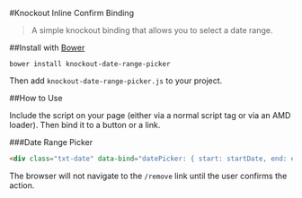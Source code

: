 #Knockout Inline Confirm Binding

> A simple knockout binding that allows you to select a date range.

##Install with [Bower](http://bower.io/)

```
bower install knockout-date-range-picker
```

Then add `knockout-date-range-picker.js` to your project.

##How to Use

Include the script on your page (either via a normal script tag or via an AMD loader). Then bind it to a button or a link.

###Date Range Picker
```html
<div class="txt-date" data-bind="datePicker: { start: startDate, end: endDate, allowFutureDates: false, allowTodayStartDate: false }">
```

The browser will not navigate to the `/remove` link until the user confirms the action.

